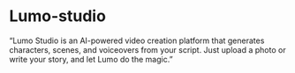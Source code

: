 # Lumo-studio
“Lumo Studio is an AI-powered video creation platform that generates characters, scenes, and voiceovers from your script. Just upload a photo or write your story, and let Lumo do the magic.”
